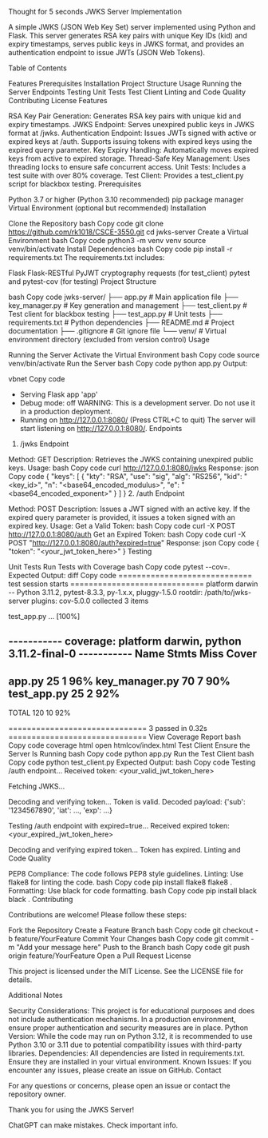 Thought for 5 seconds
JWKS Server Implementation

A simple JWKS (JSON Web Key Set) server implemented using Python and Flask. This server generates RSA key pairs with unique Key IDs (kid) and expiry timestamps, serves public keys in JWKS format, and provides an authentication endpoint to issue JWTs (JSON Web Tokens).

Table of Contents

Features
Prerequisites
Installation
Project Structure
Usage
Running the Server
Endpoints
Testing
Unit Tests
Test Client
Linting and Code Quality
Contributing
License
Features

RSA Key Pair Generation: Generates RSA key pairs with unique kid and expiry timestamps.
JWKS Endpoint: Serves unexpired public keys in JWKS format at /jwks.
Authentication Endpoint: Issues JWTs signed with active or expired keys at /auth.
Supports issuing tokens with expired keys using the expired query parameter.
Key Expiry Handling: Automatically moves expired keys from active to expired storage.
Thread-Safe Key Management: Uses threading locks to ensure safe concurrent access.
Unit Tests: Includes a test suite with over 80% coverage.
Test Client: Provides a test_client.py script for blackbox testing.
Prerequisites

Python 3.7 or higher (Python 3.10 recommended)
pip package manager
Virtual Environment (optional but recommended)
Installation

Clone the Repository
bash
Copy code
git clone https://github.com/rk1018/CSCE-3550.git
cd jwks-server
Create a Virtual Environment
bash
Copy code
python3 -m venv venv
source venv/bin/activate
Install Dependencies
bash
Copy code
pip install -r requirements.txt
The requirements.txt includes:

Flask
Flask-RESTful
PyJWT
cryptography
requests (for test_client)
pytest and pytest-cov (for testing)
Project Structure

bash
Copy code
jwks-server/
├── app.py              # Main application file
├── key_manager.py      # Key generation and management
├── test_client.py      # Test client for blackbox testing
├── test_app.py         # Unit tests
├── requirements.txt    # Python dependencies
├── README.md           # Project documentation
├── .gitignore          # Git ignore file
└── venv/               # Virtual environment directory (excluded from version control)
Usage

Running the Server
Activate the Virtual Environment
bash
Copy code
source venv/bin/activate
Run the Server
bash
Copy code
python app.py
Output:

vbnet
Copy code
 * Serving Flask app 'app'
 * Debug mode: off
 WARNING: This is a development server. Do not use it in a production deployment.
 * Running on http://127.0.0.1:8080/ (Press CTRL+C to quit)
The server will start listening on http://127.0.0.1:8080/.
Endpoints
1. /jwks Endpoint

Method: GET
Description: Retrieves the JWKS containing unexpired public keys.
Usage:
bash
Copy code
curl http://127.0.0.1:8080/jwks
Response:
json
Copy code
{
  "keys": [
    {
      "kty": "RSA",
      "use": "sig",
      "alg": "RS256",
      "kid": "<key_id>",
      "n": "<base64_encoded_modulus>",
      "e": "<base64_encoded_exponent>"
    }
  ]
}
2. /auth Endpoint

Method: POST
Description: Issues a JWT signed with an active key. If the expired query parameter is provided, it issues a token signed with an expired key.
Usage:
Get a Valid Token:
bash
Copy code
curl -X POST http://127.0.0.1:8080/auth
Get an Expired Token:
bash
Copy code
curl -X POST "http://127.0.0.1:8080/auth?expired=true"
Response:
json
Copy code
{
  "token": "<your_jwt_token_here>"
}
Testing

Unit Tests
Run Tests with Coverage
bash
Copy code
pytest --cov=.
Expected Output:
diff
Copy code
============================= test session starts =============================
platform darwin -- Python 3.11.2, pytest-8.3.3, py-1.x.x, pluggy-1.5.0
rootdir: /path/to/jwks-server
plugins: cov-5.0.0
collected 3 items

test_app.py ...                                                       [100%]

----------- coverage: platform darwin, python 3.11.2-final-0 -----------
Name              Stmts   Miss  Cover
-------------------------------------
app.py               25      1   96%
key_manager.py       70      7   90%
test_app.py          25      2   92%
-------------------------------------
TOTAL               120      10   92%

============================== 3 passed in 0.32s ==============================
View Coverage Report
bash
Copy code
coverage html
open htmlcov/index.html
Test Client
Ensure the Server Is Running
bash
Copy code
python app.py
Run the Test Client
bash
Copy code
python test_client.py
Expected Output:
bash
Copy code
Testing /auth endpoint...
Received token:
<your_valid_jwt_token_here>

Fetching JWKS...

Decoding and verifying token...
Token is valid. Decoded payload:
{'sub': '1234567890', 'iat': ..., 'exp': ...}

Testing /auth endpoint with expired=true...
Received expired token:
<your_expired_jwt_token_here>

Decoding and verifying expired token...
Token has expired.
Linting and Code Quality

PEP8 Compliance: The code follows PEP8 style guidelines.
Linting: Use flake8 for linting the code.
bash
Copy code
pip install flake8
flake8 .
Formatting: Use black for code formatting.
bash
Copy code
pip install black
black .
Contributing

Contributions are welcome! Please follow these steps:

Fork the Repository
Create a Feature Branch
bash
Copy code
git checkout -b feature/YourFeature
Commit Your Changes
bash
Copy code
git commit -m "Add your message here"
Push to the Branch
bash
Copy code
git push origin feature/YourFeature
Open a Pull Request
License

This project is licensed under the MIT License. See the LICENSE file for details.

Additional Notes

Security Considerations: This project is for educational purposes and does not include authentication mechanisms. In a production environment, ensure proper authentication and security measures are in place.
Python Version: While the code may run on Python 3.12, it is recommended to use Python 3.10 or 3.11 due to potential compatibility issues with third-party libraries.
Dependencies: All dependencies are listed in requirements.txt. Ensure they are installed in your virtual environment.
Known Issues: If you encounter any issues, please create an issue on GitHub.
Contact

For any questions or concerns, please open an issue or contact the repository owner.

Thank you for using the JWKS Server!








ChatGPT can make mistakes. Check important info.
